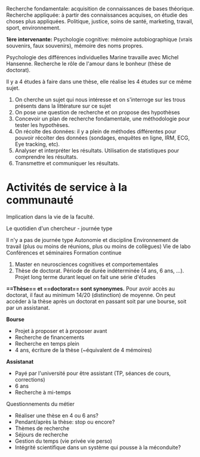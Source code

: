 Recherche fondamentale: acquisition de connaissances de bases théorique.
Recherche appliquée: à partir des connaissances acquises, on étudie des choses plus appliquées. Politique, justice, soins de santé, marketing, travail, sport, environnement.


**1ère intervenante:**
Psychologie cognitive: mémoire autobiographique (vrais souvenirs, faux souvenirs), mémoire des noms propres.

Psychologie des différences individuelles
Marine travaille avec Michel Hansenne. Recherche le rôle de l'amour dans le bonheur (thèse de doctorat).

Il y a 4 études à faire dans une thèse, elle réalise les 4 études sur ce même sujet.

1) On cherche un sujet qui nous intéresse et on s'interroge sur les trous présents dans la littérature sur ce sujet
2) On pose une question de recherche et on propose des hypothèses
3) Concevoir un plan de recherche fondamentale, une méthodologie pour tester les hypothèses. 
4) On récolte des données: il y a plein de méthodes différentes pour pouvoir récolter des données (sondages, enquêtes en ligne, IRM, ECG, Eye tracking, etc).
5) Analyser et interpréter les résultats. Utilisation de statistiques pour comprendre les résultats.
6) Transmettre et communiquer les résultats. 

# Activités de service à la communauté
Implication dans la vie de la faculté. 

Le quotidien d'un chercheur - journée type

Il n'y a pas de journée type
Autonomie et discipline
Environnement de travail (plus ou moins de réunions, plus ou moins de collègues)
Vie de labo
Conférences et séminaires
Formation continue


1) Master en neurosciences cognitives et comportementales
2) Thèse de doctorat. Période de durée indéterminée (4 ans, 6 ans, ...). Projet long terme durant lequel on fait une série d'études

**==Thèse== et ==doctorat== sont synonymes.**
Pour avoir accès au doctorat, il faut au minimum 14/20 (distinction) de moyenne.
On peut accéder à la thèse après un doctorat en passant soit par une bourse, soit par un assistanat.

**Bourse**
- Projet à proposer et à proposer avant
- Recherche de financements
- Recherche en temps plein
- 4 ans, écriture de la thèse (~équivalent de 4 mémoires)

**Assistanat**
- Payé par l'université pour être assistant (TP, séances de cours, corrections)
- 6 ans
- Recherche à mi-temps


Questionnements du métier
- Réaliser une thèse en 4 ou 6 ans?
- Pendant/après la thèse: stop ou encore?
- Thèmes de recherche
- Séjours de recherche
- Gestion du temps (vie privée vie perso)
- Intégrité scientifique dans un système qui pousse à la méconduite?

